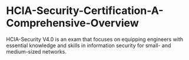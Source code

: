 # HCIA-Security-Certification-A-Comprehensive-Overview
HCIA-Security V4.0 is an exam that focuses on equipping engineers with essential knowledge and skills in information security for small- and medium-sized networks. 
